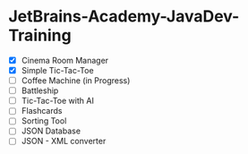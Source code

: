 # JetBrains-Academy-JavaDev-Training

- [X] Cinema Room Manager
- [X] Simple Tic-Tac-Toe
- [ ] Coffee Machine (in Progress)
- [ ] Battleship
- [ ] Tic-Tac-Toe with AI
- [ ] Flashcards
- [ ] Sorting Tool
- [ ] JSON Database
- [ ] JSON - XML converter